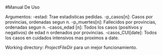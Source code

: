 #Manual De Uso

Argumentos:
  -estad: Trae estadisticas pedidas.
  -p_casos[n]: Casos por provincias, ordenadas segun n.
  -p_muertes[n]: Fallecidos por provincias, ordenadas segun n.
  -casos_edad [n]: Todos los casos (positivos y negativos) de edad n ordenados por provincias.
  -casos_CUI[date]: Todos los casos en cuidados intensivos mas proximos a date.
  
Working directory: $ProjectFileDir$ para un mejor funcionamiento.
